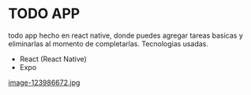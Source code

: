 # TODO APP
todo app hecho en react native, donde puedes agregar tareas basicas y eliminarlas
al momento de completarlas.
Tecnologias usadas.
- React (React Native)
- Expo

[image-123986672.jpg](https://postimg.cc/hJfhw7mh)
